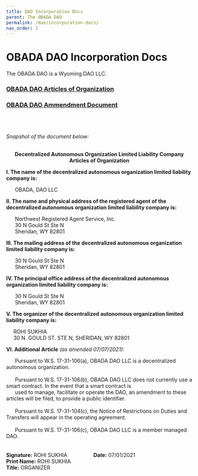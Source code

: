 ```yaml
--- 
title: DAO Incorporation Docs
parent: The OBADA DAO
permalink: /dao/incorporation-docs/
nav_order: 3
---
```


# OBADA DAO Incorporation Docs


The OBADA DAO is a Wyoming DAO LLC.

### [OBADA DAO Articles of Organization](/foundation/blob/main-nav/dao/DAO-Articles-of-Organization.pdf)
### [OBADA DAO Ammendment Document](/foundation/main-nav/dao/DAO-AMMENDMENT.pdf)


<br/><br/><br/>
<i>Snapshot of the document below:</i>
<br/><br/>
<p align="center"><strong>Decentralized Autonomous Organization Limited Liability Company
  <br/>Articles of Organization</strong><p>
  

<strong>I. The name of the decentralized autonomous organization limited liability company is:</strong>

&nbsp;&nbsp;&nbsp;&nbsp;&nbsp; OBADA, DAO LLC

<strong>II. The name and physical address of the registered agent of the decentralized autonomous organization limited liability company is:</strong>

&nbsp;&nbsp;&nbsp;&nbsp;&nbsp; Northwest Registered Agent Service, Inc.<br/>
&nbsp;&nbsp;&nbsp;&nbsp;&nbsp; 30 N Gould St Ste N<br/>
&nbsp;&nbsp;&nbsp;&nbsp;&nbsp; Sheridan, WY 82801<br/></p>

<strong>III. The mailing address of the decentralized autonomous organization limited liability company is:</strong>

&nbsp;&nbsp;&nbsp;&nbsp;&nbsp; 30 N Gould St Ste N<br/>
&nbsp;&nbsp;&nbsp;&nbsp;&nbsp; Sheridan, WY 82801<br/>

<strong>IV. The principal office address of the decentralized autonomous organization limited liability company is:</strong>

&nbsp;&nbsp;&nbsp;&nbsp;&nbsp; 30 N Gould St Ste N<br/>
&nbsp;&nbsp;&nbsp;&nbsp;&nbsp; Sheridan, WY 82801<br/>

<strong>V. The organizer of the decentralized autonomous organization limited liability company is:</strong>

&nbsp;&nbsp;&nbsp;&nbsp;&nbsp;ROHI SUKHIA<br/>
&nbsp;&nbsp;&nbsp;&nbsp;&nbsp;30 N. GOULD ST. STE N, SHERIDAN, WY 82801<br/>

<strong>VI. Additional Article</strong><i> (as amended 07/07/2021)</i>:

&nbsp;&nbsp;&nbsp;&nbsp;&nbsp; Pursuant to W.S. 17-31-106(a), OBADA DAO LLC is a decentralized autonomous organization.<br/><br/>
&nbsp;&nbsp;&nbsp;&nbsp;&nbsp; Pursuant to W.S. 17-31-106(b), OBADA DAO LLC does not currently use a smart contract.  In the event that a smart contract is<br/>  &nbsp;&nbsp;&nbsp;&nbsp;&nbsp; used to manage, facilitate or  operate the DAO, an amendment to these articles will be filed, to provide a public identifier.<br/><br/>
&nbsp;&nbsp;&nbsp;&nbsp;&nbsp; Pursuant to W.S. 17-31-104(c), the Notice of Restrictions on Duties and Transfers will appear in the operating agreement.<br/><br/>
&nbsp;&nbsp;&nbsp;&nbsp;&nbsp; Pursuant to W.S. 17-31-106(c), OBADA DAO LLC is a member managed DAO.<br/>
<br/><br/>
<strong>Signature:</strong> ROHI SUKHIA      &nbsp;&nbsp;&nbsp;&nbsp;&nbsp;&nbsp;&nbsp;&nbsp;&nbsp;&nbsp;&nbsp;&nbsp;&nbsp;&nbsp;&nbsp;&nbsp;           <strong>Date:</strong> 07/01/2021<br/>
<strong>Print Name:</strong> ROHI SUKHIA<br/>
<strong>Title:</strong> ORGANIZER<br/>
